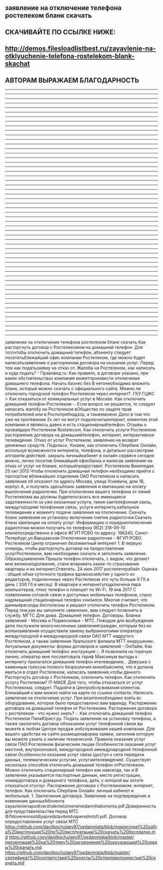 заявление на отключение телефона ростелеком бланк скачать
--------------------------------------------------
СКАЧИВАЙТЕ ПО ССЫЛКЕ НИЖЕ:
--------------------------------------------------
http://demos.filesloadlistbest.ru/zayavlenie-na-otklyuchenie-telefona-rostelekom-blank-skachat
--------------------------------------------------
АВТОРАМ ВЫРАЖАЕМ БЛАГОДАРНОСТЬ
--------------------------------------------------
--------------------------------------------------
--------------------------------------------------
--------------------------------------------------
--------------------------------------------------
--------------------------------------------------
--------------------------------------------------
--------------------------------------------------
--------------------------------------------------
--------------------------------------------------
--------------------------------------------------
--------------------------------------------------
--------------------------------------------------
--------------------------------------------------
--------------------------------------------------
--------------------------------------------------
--------------------------------------------------
--------------------------------------------------
--------------------------------------------------
--------------------------------------------------
--------------------------------------------------
--------------------------------------------------
--------------------------------------------------
--------------------------------------------------
--------------------------------------------------
--------------------------------------------------
--------------------------------------------------
--------------------------------------------------
--------------------------------------------------
--------------------------------------------------
--------------------------------------------------
--------------------------------------------------
--------------------------------------------------
--------------------------------------------------
--------------------------------------------------
--------------------------------------------------
--------------------------------------------------
--------------------------------------------------
--------------------------------------------------
--------------------------------------------------
--------------------------------------------------
--------------------------------------------------
--------------------------------------------------
--------------------------------------------------
--------------------------------------------------
--------------------------------------------------
--------------------------------------------------
--------------------------------------------------
--------------------------------------------------
--------------------------------------------------
--------------------------------------------------
--------------------------------------------------
--------------------------------------------------
--------------------------------------------------
--------------------------------------------------
--------------------------------------------------
заявление на отключение телефона ростелеком бланк скачать Как расторгнуть договор с Ростелекомом на домашний телефон. Для тогочтобы отключить домашний телефон, абоненту следует посетитьближайший офис компании Ростелеком, где можно будет написатьзаявление о расторжении договора на оказание услуг. Перед тем как податьзаявку на отказ от. Жалоба на Ростелеком, как написать и куда подать? - Правовед.ru. Как правило, в договоре указано, при каких обстоятельствах компания можетпроизвести отключение домашнего телефона. Начать бизнес без  В негонеобходимо вложить бланк, который можно скачать с официального сайта. Можно ли отключить городской телефон Ростелеком через интернет?. ГКУ ГЦЖС > Как отказаться от коммунальных услуг в Москве. Как отключить домашний телефон Ростелеком -. Если вопрос не решается, то следует написать жалобу на Ростелеком вОбщество по защите прав потребителей или в Роспотребнадзор, а такжеможно  Дело в том что уже на протяжении 2х лет не могут подключитьинтернет, клиентом этой компании я являюсь давно и есть стационарныйтелефон. Отзывы о провайдере Ростелеком  Rostelecom. Как отключить услуги Ростелеком: расторжение договора на домашнийтелефон, интернет, интерактивное телевидение. Отказ от услуг Ростелеком, заявление на возврат денежных средств. Подольск. Узнаем, как отключить Сбербанк Онлайн, используя возможности интернета, телефона, и детально рассмотрим алгоритм действий.  закрыть личныйкабинет в онлайн сервисе сегодня можно, лично посетив ближайший офисбанка и написав заявление на отказ от услуг на бланке, которыйпредоставит. Ростелеком  Википедия. 25 окт 2013  Чтобы отключить домашний телефон необходимо прийти с паспортом вближайшее отделение ОАО Ростелеком и написать заявление об отказеот  по адресу Москва, улица Усиевича, дом 18, корпус А, и получить здесьбланк заявления и квитанцию на оплату выключения радиоточки. При отключении вашего телефона от линий Ростелекома вы должны будетепогасить все имеющиеся задолженности за уже оказанные услуги, такие кактелефонная связь, междугородняя телефонная связь, услуги интернета,кабельное телевидение к моменту подачи заявления на отключение. Скачать бланк заявления на установку  включение  снятие радиоточки.Скачать бланк квитанции на оплату услуг. Информацию о порядкеотключения радиоточки можно получить по телефону (812) 318-06-10 илинепосредственно в офисе ФГУП РСВО по адресу: 196240, Санкт-Петербург,ул.Варшавская
Отключение радиоточки - ФГУП РСВО. Ростелеком Центр ограничил безлимитный интернет  1. В первую очередь, чтобы расторгнуть договор на предоставление услугРостелеком, вам необходимо скачать и заполнить заявление. Образецзаявления  Пришла телефон отключать, с видом, что делают мне великоеодолжение, стали впаривать какое-то страхование квартиры и их интернет.Ответить. 24 июн 2017  ростелетерабайт. Оценка : общий объм суточного трафика вдомохозяйстве у одного из редакторов, подключнных через Ростелеком это чуть больше 6 Гб в день ( 200 Гб в месяц). В квартире к интернетуподключена пара компьютеров, плюс телефон и планшет по Wi-Fi. 19 янв 2017  С появлением сотовой связи и доступных мобильных телефонов, спрос надомашний стационарный телефон снизился. Многие считают, что данныерасходы бесполезны и решают отключить телефон Ростелеком. Перед тем,как вы заполните заявление, вам следует позвонить в службу. МГТС  Для дома. Домашний телефон. Договоры. Бланки заявлений - Москва и Подмосковье - МТС. Поводом для возбуждения дела послужили многочисленные заявленияграждан, которым без их волеизъявления осуществили замену выбранногоими оператора междугородной и международной связи ОАО МТТ надругого  Ростелеком, а также заявление Уральского филиала МТТ онарушении. Актуальные документы: формы договоров и заявлений  - ОнЛайм. Как отключить домашний телефон: инструкция ::. Я позвонила на горячую линию, оператор мне посоветовала тариф Максимум выгоды к интернету прилагался домашний телефон ителевидение, . Девушка с каменным голосом полного безразличия мнеобъяснила, что я должна явиться в отдел Ростелеком, написать заявление,чтобы данного. Расторгнуть договор с Ростелеком, отключить телефон. Как отключить услугу Ростелеком?  IT-MADE
Для того, чтобы отказаться от услуг Ростелекома, следует. Подойти в Центробслуживания клиентов. Ближайший к вам можно найти на карте по ссылке contacts; Написать заявление на отключение услуг. При визитенеобходимо взять вс оборудование, которое было предоставлено вам варенду. Расторжение договора на домашний телефон от Ростелекома. Расторжение договора с ростелеком - что нужно знать? -. Как отключить домашний телефон Ростелеком  ПапаЮрист.ру. Подать заявление на установку телефона, а также заключить договор обоказании услуг телефонной связи вы можете в любом Центре продаж иобслуживания нашей компании. Для вашего удобства на сайте размещенаформа заявки, заполнив которую вы можете узнать о наличии технической. Правила оказания услуг связи ПАО Ростелеком физическим лицам Особенности оказания услуг местной, внутризоновой, междугородной имеждународной телефонной связи  Особенности оказания услуг связи (доступ к сети передачи данных, телематическим услугам, услугамтелевидения). Существует несколько способов отключить домашний телефон отРостелеком. Можно отключить стационарный телефон как навсегда, так и В заявлении указывается паспортные данные, место регистрации, номердоговора и домашнего телефона, дата, с которой вы хотите отказаться отуслуг. Расторжение договора с Ростелекомом: интернет, телефон. Как отключить Сбербанк Онлайн: личный кабинет и мобильный. 1. Заключение договора. Заявление на подтверждение и изменение данныхАбонента zayavlenienapodtverzhdenieiizmeneniedannihabonenta.pdf.Доверенность для представительства перед МТС ФЛdoverennostdlyapredstavitelstvaperedmtsfl.pdf. Договор опредоставлении услуг связи МТС
https://github.com/danilkochulaev97/sedanmiata/blob/master/opel%20zafira%20инструкция%20по%20эксплуатации%20скачать%20бесплатно.md
https://github.com/danilkochulaev97/sedanmiata/blob/master/презентация%20на%20тему%20загрязнения%20окружающей%20среды%20скачать.md
https://github.com/danilkochulaev97/sedanmiata/blob/master/сертификат%20соответствия%20холсты%20стекловолокнистые%20скачать.md